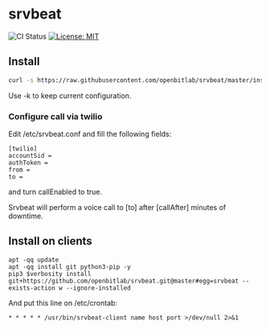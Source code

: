 # srvbeat

![CI Status](https://github.com/openbitlab/srvbeat/actions/workflows/ci.yaml/badge.svg)
[![License: MIT](https://img.shields.io/badge/License-MIT-yellow.svg)](https://opensource.org/licenses/MIT)

## Install

```bash 
curl -s https://raw.githubusercontent.com/openbitlab/srvbeat/master/install.sh | bash -s -- -t <tg_chat_id> <tg_token> -n <name> <optional_flags>
```

Use -k to keep current configuration.


### Configure call via twilio

Edit /etc/srvbeat.conf and fill the following fields:

```
[twilio]
accountSid =
authToken = 
from = 
to = 
```

and turn callEnabled to true.

Srvbeat will perform a voice call to [to] after [callAfter] minutes of downtime.


## Install on clients

```
apt -qq update
apt -qq install git python3-pip -y
pip3 $verbosity install git+https://github.com/openbitlab/srvbeat.git@master#egg=srvbeat --exists-action w --ignore-installed 
```

And put this line on /etc/crontab:

```
* * * * * /usr/bin/srvbeat-client name host port >/dev/null 2>&1
```
